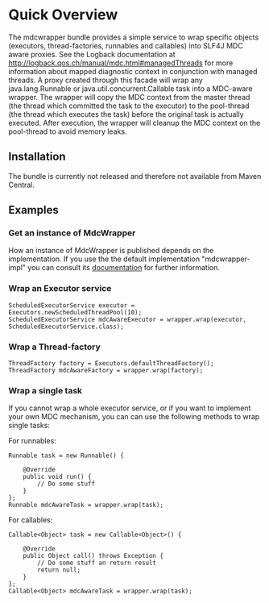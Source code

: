 # Quick Overview
The mdcwrapper bundle provides a simple service to wrap specific objects (executors, thread-factories, runnables and callables) into SLF4J MDC aware proxies. See the Logback documentation at http://logback.qos.ch/manual/mdc.html#managedThreads for more information about mapped diagnostic context in conjunction with managed threads. A proxy created through this facade will wrap any java.lang.Runnable or java.util.concurrent.Callable task into a MDC-aware wrapper. The wrapper will copy the MDC context from the master thread (the thread which committed the task to the executor) to the pool-thread (the thread which executes the task) before the original task is actually executed. After execution, the wrapper will cleanup the MDC context on the pool-thread to avoid memory leaks.

## Installation
The bundle is currently not released and therefore not available from Maven Central.

## Examples
### Get an instance of MdcWrapper
How an instance of MdcWrapper is published depends on the implementation. If you use the the default implementation "mdcwrapper-impl" you can consult its  [documentation](https://github.com/SourcePond/mdcwrapper#examples) for further information.

### Wrap an Executor service
```
ScheduledExecutorService executor = Executors.newScheduledThreadPool(10);
ScheduledExecutorService mdcAwareExecutor = wrapper.wrap(executor, ScheduledExecutorService.class);
```

### Wrap a Thread-factory
```
ThreadFactory factory = Executors.defaultThreadFactory();
ThreadFactory mdcAwareFactory = wrapper.wrap(factory);
```

### Wrap a single task
If you cannot wrap a whole executor service, or if you want to implement your own MDC mechanism, you can can use the following methods to wrap single tasks:

For runnables:
```
Runnable task = new Runnable() {

	@Override
	public void run() {
		// Do some stuff
	}
};
Runnable mdcAwareTask = wrapper.wrap(task);
```

For callables:
```
Callable<Object> task = new Callable<Object>() {

	@Override
	public Object call() throws Exception {
		// Do some stuff an return result
		return null;
	}
};
Callable<Object> mdcAwareTask = wrapper.wrap(task);
```
